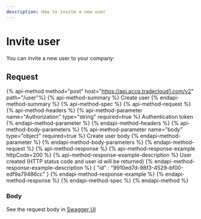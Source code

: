 ```yaml
---
description: How to invite a new user
---
```


# Invite user

You can invite a new user to your company:

## Request

{% api-method method="post" host="https://api.accp.tradecloud1.com/v2" path="/user"%} 
{% api-method-summary %} Create user {% endapi-method-summary %}
{% api-method-spec %} 
{% api-method-request %} 
{% api-method-headers %} 
{% api-method-parameter name="Authorization" type="string" required=true %} Authentication token {% endapi-method-parameter %} 
{% endapi-method-headers %}
{% api-method-body-parameters %} 
{% api-method-parameter name="body" type="object" required=true %} Create user body {% endapi-method-parameter %}
{% endapi-method-body-parameters %}
{% endapi-method-request %}
{% api-method-response %} 
{% api-method-response-example httpCode=200 %} 
{% api-method-response-example-description %} User created (HTTP status code and user id will be returned) {% endapi-method-response-example-description %}
{
   "id" : "9910ed7d-98f3-4529-bf00-edf9a79486cc"
}
{% endapi-method-response-example %}
{% endapi-method-response %} 
{% endapi-method-spec %}
{% endapi-method %}

### Body

See the request body in [Swagger UI](https://swagger-ui.accp.tradecloud1.com/?url=https://api.accp.tradecloud1.com/v2/user/specs.yaml#/user/createUserRoute)
